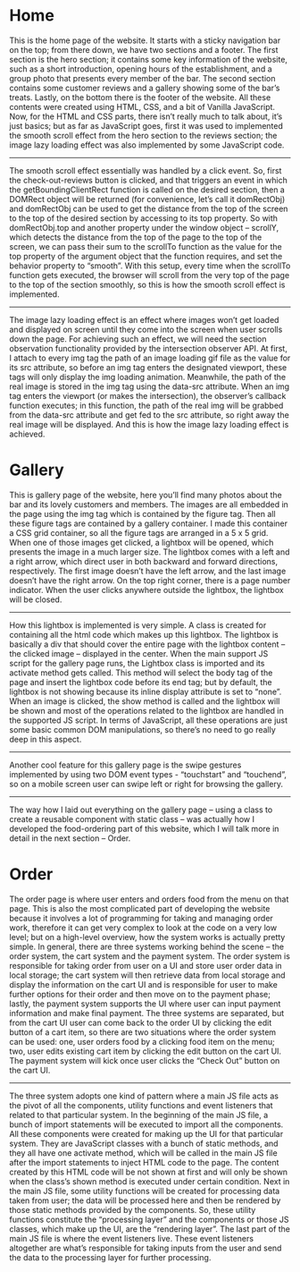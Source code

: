 <h1>Home</h1>
This is the home page of the website. It starts with a sticky navigation bar on the top; from there down, we have two sections and a footer. The first section is the hero section; it contains some key information of the website, such as a short introduction, opening hours of the establishment, and a group photo that presents every member of the bar. The second section contains some customer reviews and a gallery showing some of the bar’s treats. Lastly, on the bottom there is the footer of the website. All these contents were created using HTML, CSS, and a bit of Vanilla JavaScript. Now, for the HTML and CSS parts, there isn’t really much to talk about, it’s just basics; but as far as JavaScript goes, first it was used to implemented the smooth scroll effect from the hero section to the reviews section; the image lazy loading effect was also implemented by some JavaScript code.<hr> 
	The smooth scroll effect essentially was handled by a click event. So, first the check-out-reviews button is clicked, and that triggers an event in which the getBoundingClientRect function is called on the desired section, then a DOMRect object will be returned (for convenience, let’s call it domRectObj) and domRectObj can be used to get the distance from the top of the screen to the top of the desired section by accessing to its top property. So with domRectObj.top and another property under the window object – scrollY, which detects the distance from the top of the page to the top of the screen, we can pass their sum to the scrollTo function as the value for the top property of the argument object that the function requires, and set the behavior property to “smooth”. With this setup, every time when the scrollTo function gets executed, the browser will scroll from the very top of the page to the top of the section smoothly, so this is how the smooth scroll effect is implemented.<hr>
	The image lazy loading effect is an effect where images won’t get loaded and displayed on screen until they come into the screen when user scrolls down the page. For achieving such an effect, we will need the section observation functionality provided by the intersection observer API. At first, I attach to every img tag the path of an image loading gif file as the value for its src attribute, so before an img tag enters the designated viewport, these tags will only display the img loading animation. Meanwhile, the path of the real image is stored in the img tag using the data-src attribute. When an img tag enters the viewport (or makes the intersection), the observer’s callback function executes; in this function, the path of the real img will be grabbed from the data-src attribute and get fed to the src attribute, so right away the real image will be displayed. And this is how the image lazy loading effect is achieved.
	
<h1>Gallery</h1>
This is gallery page of the website, here you’ll find many photos about the bar and its lovely customers and members. The images are all embedded in the page using the img tag which is contained by the figure tag. Then all these figure tags are contained by a gallery container. I made this container a CSS grid container, so all the figure tags are arranged in a 5 x 5 grid. When one of those images get clicked, a lightbox will be opened, which presents the image in a much larger size. The lightbox comes with a left and a right arrow, which direct user in both backward and forward directions, respectively. The first image doesn’t have the left arrow, and the last image doesn’t have the right arrow.  On the top right corner, there is a page number indicator. When the user clicks anywhere outside the lightbox, the lightbox will be closed.<hr>
	How this lightbox is implemented is very simple. A class is created for containing all the html code which makes up this lightbox. The lightbox is basically a div that should cover the entire page with the lightbox content – the clicked image – displayed in the center. When the main support JS script for the gallery page runs, the Lightbox class is imported and its activate method gets called. This method will select the body tag of the page and insert the lightbox code before its end tag; but by default, the lightbox is not showing because its inline display attribute is set to “none”. When an image is clicked, the show method is called and the lightbox will be shown and most of the operations related to the lightbox are handled in the supported JS script. In terms of JavaScript, all these operations are just some basic common DOM manipulations, so there’s no need to go really deep in this aspect.<hr>
Another cool feature for this gallery page is the swipe gestures implemented by using two DOM event types - “touchstart” and “touchend”, so on a mobile screen user can swipe left or right for browsing the gallery. <hr>
The way how I laid out everything on the gallery page – using a class to create a reusable component with static class – was actually how I developed the food-ordering part of this website, which I will talk more in detail in the next section – Order.

<h1>Order</h1>
The order page is where user enters and orders food from the menu on that page. This is also the most complicated part of developing the website because it involves a lot of programming for taking and managing order work, therefore it can get very complex to look at the code on a very low level; but on a high-level overview, how the system works is actually pretty simple. In general, there are three systems working behind the scene – the order system, the cart system and the payment system. The order system is responsible for taking order from user on a UI and store user order data in local storage; the cart system will then retrieve data from local storage and display the information on the cart UI and is responsible for user to make further options for their order and then move on to the payment phase; lastly, the payment system supports the UI where user can input payment information and make final payment. The three systems are separated, but from the cart UI user can come back to the order UI by clicking the edit button of a cart item, so there are two situations where the order system can be used: one, user orders food by a clicking food item on the menu; two, user edits existing cart item by clicking the edit button on the cart UI. The payment system will kick once user clicks the “Check Out” button on the cart UI. <hr>
	The three system adopts one kind of pattern where a main JS file acts as the pivot of all the components, utility functions and event listeners that related to that particular system. In the beginning of the main JS file, a bunch of import statements will be executed to import all the components. All these components were created for making up the UI for that particular system. They are JavaScript classes with a bunch of static methods, and they all have one activate method, which will be called in the main JS file after the import statements to inject HTML code to the page. The content created by this HTML code will be not shown at first and will only be shown when the class’s shown method is executed under certain condition. Next in the main JS file, some utility functions will be created for processing data taken from user; the data will be processed here and then be rendered by those static methods provided by the components. So, these utility functions constitute the “processing layer” and the components or those JS classes, which make up the UI, are the “rendering layer”. The last part of the main JS file is where the event listeners live. These event listeners altogether are what’s responsible for taking inputs from the user and send the data to the processing layer for further processing.
